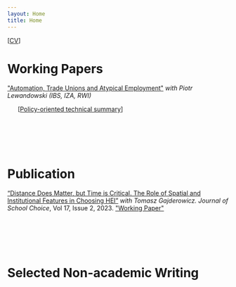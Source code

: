 ```yaml
---
layout: Home
title: Home
---
```

 [<a href="/files/CV_Szymczak.pdf">CV</a>] 
 
# Working Papers

<a href="(https://ibs.org.pl/wp-content/uploads/2024/09/Automation_AtypicalEmployment_IBS_WP_022024.pdf)">"Automation, Trade Unions and
Atypical Employment"</a> _with Piotr Lewandowski (IBS, IZA, RWI)_


&nbsp;&nbsp;&nbsp;&nbsp;&nbsp;&nbsp;[<a href="/assets/docs/Policy_Writing_Sample_PEG.pdf">Policy-oriented technical summary</a>]

<br/><br/>
<br/><br/>

# Publication

[“Distance Does Matter, but Time is Critical. The Role of Spatial and Institutional Features in Choosing HEI”](https://www.tandfonline.com/doi/full/10.1080/15582159.2022.2162129?scroll=top&needAccess=true) _with Tomasz Gajderowicz. Journal of School Choice_, Vol 17, Issue 2, 2023. <a href="/publications/docs/X.pdf">"Working Paper"</a> 

<br/><br/>
<br/><br/>

# Selected Non-academic Writing

